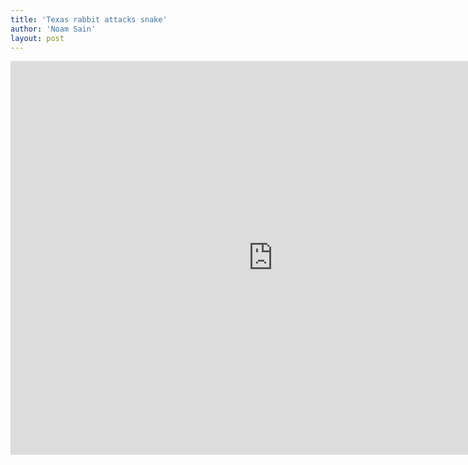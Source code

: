 ```yaml
---
title: 'Texas rabbit attacks snake'
author: 'Noam Sain'
layout: post
---
```


<iframe allow="accelerometer; autoplay; clipboard-write; encrypted-media; gyroscope; picture-in-picture; web-share" allowfullscreen="" frameborder="0" height="630" loading="lazy" src="https://www.youtube.com/embed/_E_SxwbotS0?feature=oembed" title="Rabbit Attacks Snake" width="840"></iframe>